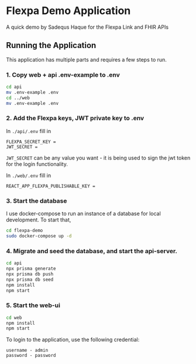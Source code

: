 # Flexpa Demo Application

A quick demo by Sadequs Haque for the Flexpa Link and FHIR APIs

## Running the Application

This application has multiple parts and requires a few steps to run.

### 1. Copy web + api .env-example to .env

```bash
cd api
mv .env-example .env
cd ../web
mv .env-example .env
```

### 2. Add the Flexpa keys, JWT private key to .env

In `./api/.env` fill in

```
FLEXPA_SECRET_KEY =
JWT_SECRET =
```

`JWT_SECRET` can be any value you want - it is being used to sign the jwt token for the login functionality.

In `./web/.env` fill in

```
REACT_APP_FLEXPA_PUBLISHABLE_KEY =
```

### 3. Start the database

I use docker-compose to run an instance of a database for local development. To start that,

```bash
cd flexpa-demo
sudo docker-compose up -d
```

### 4. Migrate and seed the database, and start the api-server.

```bash
cd api
npx prisma generate
npx prisma db push
npx prisma db seed
npm install
npm start
```

### 5. Start the web-ui

```bash
cd web
npm install
npm start
```

To login to the application, use the following credential:

```
username - admin
password - password
```
